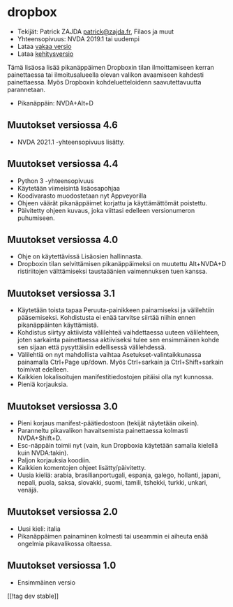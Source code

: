# dropbox #

* Tekijät: Patrick ZAJDA <patrick@zajda.fr>, Filaos ja muut
* Yhteensopivuus: NVDA 2019.1 tai uudempi
* Lataa [vakaa versio][1]
* Lataa [kehitysversio][2]

Tämä lisäosa lisää pikanäppäimen Dropboxin tilan ilmoittamiseen kerran
painettaessa tai ilmoitusalueella olevan valikon avaamiseen kahdesti
painettaessa.  Myös Dropboxin kohdeluetteloidenn  saavutettavuutta
parannetaan.

* Pikanäppäin: NVDA+Alt+D


## Muutokset versiossa 4.6 ##

* NVDA 2021.1 -yhteensopivuus lisätty.

## Muutokset versiossa 4.4 ##

* Python 3 -yhteensopivuus
* Käytetään viimeisintä lisäosapohjaa
* Koodivarasto muodostetaan nyt Appveyorilla
* Ohjeen väärät pikanäppäimet korjattu ja käyttämättömät poistettu.
* Päivitetty ohjeen kuvaus, joka viittasi edelleen versionumeron puhumiseen.

## Muutokset versiossa 4.0 ##

* Ohje on käytettävissä Lisäosien hallinnasta.
* Dropboxin tilan selvittämisen pikanäppäimeksi on muutettu Alt+NVDA+D
  ristiriitojen välttämiseksi taustaäänien vaimennuksen tuen kanssa.

## Muutokset versiossa 3.1 ##

* Käytetään toista tapaa Peruuta-painikkeen painamiseksi ja välilehtiin
  pääsemiseksi. Kohdistusta ei enää tarvitse siirtää niihin ennen
  pikanäppäinten käyttämistä.
* Kohdistus siirtyy aktiivista välilehteä vaihdettaessa uuteen välilehteen,
  joten sarkainta painettaessa aktiiviseksi tulee sen ensimmäinen kohde sen
  sijaan että pysyttäisiin edellisessä välilehdessä.
* Välilehtiä on nyt mahdollista vaihtaa Asetukset-valintaikkunassa
  painamalla Ctrl+Page up/down. Myös Ctrl+sarkain ja Ctrl+Shift+sarkain
  toimivat edelleen.
* Kaikkien lokalisoitujen manifestitiedostojen pitäisi olla nyt kunnossa.
* Pieniä korjauksia.

## Muutokset versiossa 3.0 ##

* Pieni korjaus  manifest-päätiedostoon (tekijät näytetään oikein).
* Paranneltu pikavalikon havaitsemista painettaessa kolmasti NVDA+Shift+D.
* Esc-näppäin toimii nyt (vain, kun Dropboxia käytetään samalla kielellä
  kuin NVDA:takin).
* Paljon korjauksia koodiin.
* Kaikkien komentojen ohjeet lisätty/päivitetty.
* Uusia kieliä: arabia, brasilianportugali, espanja, galego, hollanti,
  japani, nepali, puola, saksa, slovakki, suomi, tamili, tshekki, turkki,
  unkari, venäjä.

## Muutokset versiossa 2.0 ##

* Uusi kieli: italia
* Pikanäppäimen painaminen kolmesti tai useammin ei aiheuta enää ongelmia
  pikavalikossa oltaessa.

## Muutokset versiossa 1.0 ##

* Ensimmäinen versio

[[!tag dev stable]]

[1]: https://addons.nvda-project.org/files/get.php?file=dx

[2]: https://addons.nvda-project.org/files/get.php?file=dx-dev
